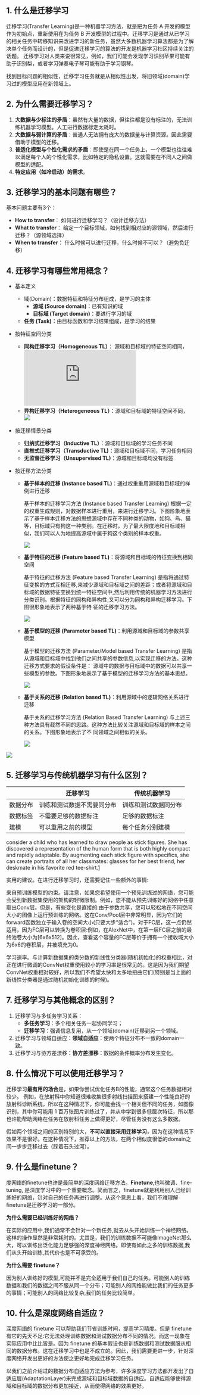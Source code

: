 

<!--
 * @version:
 * @Author:  StevenJokess https://github.com/StevenJokess
 * @Date: 2020-11-11 21:28:14
 * @LastEditors:  StevenJokess https://github.com/StevenJokess
 * @LastEditTime: 2020-12-24 23:46:41
 * @Description:
 * @TODO::
 * @Reference:
-->

## 1. 什么是迁移学习

迁移学习(Transfer Learning)是一种机器学习方法，就是把为任务 A 开发的模型作为初始点，重新使用在为任务 B 开发模型的过程中。迁移学习是通过从已学习的相关任务中转移知识来改进学习的新任务，虽然大多数机器学习算法都是为了解决单个任务而设计的，但是促进迁移学习的算法的开发是机器学习社区持续关注的话题。 迁移学习对人类来说很常见，例如，我们可能会发现学习识别苹果可能有助于识别梨，或者学习弹奏电子琴可能有助于学习钢琴。

找到目标问题的相似性，迁移学习任务就是从相似性出发，将旧领域(domain)学习过的模型应用在新领域上。

## 2. 为什么需要迁移学习？

1. **大数据与少标注的矛盾**：虽然有大量的数据，但往往都是没有标注的，无法训练机器学习模型。人工进行数据标定太耗时。
2. **大数据与弱计算的矛盾**：普通人无法拥有庞大的数据量与计算资源。因此需要借助于模型的迁移。
3. **普适化模型与个性化需求的矛盾**：即使是在同一个任务上，一个模型也往往难以满足每个人的个性化需求，比如特定的隐私设置。这就需要在不同人之间做模型的适配。
4. **特定应用（如冷启动）的需求**。

## 3. 迁移学习的基本问题有哪些？

基本问题主要有3个：

- **How to transfer**： 如何进行迁移学习？（设计迁移方法）
- **What to transfer**： 给定一个目标领域，如何找到相对应的源领域，然后进行迁移？（源领域选择）
- **When to transfer**： 什么时候可以进行迁移，什么时候不可以？（避免负迁移）

## 4. 迁移学习有哪些常用概念？

- 基本定义

  - 域(Domain)：数据特征和特征分布组成，是学习的主体
    - **源域 (Source domain)**：已有知识的域
    - **目标域 (Target domain)**：要进行学习的域
  - **任务 (Task)**：由目标函数和学习结果组成，是学习的结果

- 按特征空间分类

  - **同构迁移学习（Homogeneous TL）**： 源域和目标域的特征空间相同，![](https://latex.codecogs.com/gif.latex?D_s=D_t)
  - **异构迁移学习（Heterogeneous TL）**：源域和目标域的特征空间不同，![](https://latex.codecogs.com/gif.latex?D_s\ne_{}D_t)

- 按迁移情景分类

  - **归纳式迁移学习（Inductive TL）**：源域和目标域的学习任务不同
  - **直推式迁移学习（Transductive TL)**：源域和目标域不同，学习任务相同
  - **无监督迁移学习（Unsupervised TL)**：源域和目标域均没有标签

- 按迁移方法分类

  - **基于样本的迁移 (Instance based TL)**：通过权重重用源域和目标域的样例进行迁移

    基于样本的迁移学习方法 (Instance based Transfer Learning) 根据一定的权重生成规则，对数据样本进行重用，来进行迁移学习。下图形象地表示了基于样本迁移方法的思想源域中存在不同种类的动物，如狗、鸟、猫等，目标域只有狗这一种类别。在迁移时，为了最大限度地和目标域相似，我们可以人为地提高源域中属于狗这个类别的样本权重。

    ![](https://gitee.com/kkweishe/images/raw/master/ML/2019-8-17_22-16-3.jpg)

  - **基于特征的迁移 (Feature based TL)**：将源域和目标域的特征变换到相同空间

    基于特征的迁移方法 (Feature based Transfer Learning) 是指将通过特征变换的方式互相迁移,来减少源域和目标域之间的差距；或者将源域和目标域的数据特征变换到统一特征空间中,然后利用传统的机器学习方法进行分类识别。根据特征的同构和异构性,又可以分为同构和异构迁移学习。下图很形象地表示了两种基于特 征的迁移学习方法。

    ![](https://gitee.com/kkweishe/images/raw/master/ML/2019-8-17_22-21-18.jpg)

  - **基于模型的迁移 (Parameter based TL)**：利用源域和目标域的参数共享模型

    基于模型的迁移方法 (Parameter/Model based Transfer Learning) 是指从源域和目标域中找到他们之间共享的参数信息,以实现迁移的方法。这种迁移方式要求的假设条件是： 源域中的数据与目标域中的数据可以共享一些模型的参数。下图形象地表示了基于模型的迁移学习方法的基本思想。

    ![](https://gitee.com/kkweishe/images/raw/master/ML/2019-8-17_22-27-58.jpg)

  - **基于关系的迁移 (Relation based TL)**：利用源域中的逻辑网络关系进行迁移

    基于关系的迁移学习方法 (Relation Based Transfer Learning) 与上述三种方法具有截然不同的思路。这种方法比较关注源域和目标域的样本之间的关系。下图形象地表示了不 同领域之间相似的关系。

    ![](https://gitee.com/kkweishe/images/raw/master/ML/2019-8-17_22-30-12.jpg)

![](https://gitee.com/kkweishe/images/raw/master/ML/2019-8-17_21-51-51.png)

## 5. 迁移学习与传统机器学习有什么区别？

|          | 迁移学习                   | 传统机器学习         |
| -------- | -------------------------- | -------------------- |
| 数据分布 | 训练和测试数据不需要同分布 | 训练和测试数据同分布 |
| 数据标签 | 不需要足够的数据标注       | 足够的数据标注       |
| 建模     | 可以重用之前的模型         | 每个任务分别建模     |

consider a child who has learned to draw people as stick figures. She has discovered a representation of the human form that is both highly compact and rapidly adaptable. By augmenting each stick figure with specifics, she can create portraits of all her classmates: glasses for her best friend, her deskmate in his favorite red tee-shirt.[1]



实用的建议。在进行迁移学习时，还需要记住一些额外的事情:

来自预训练模型的约束。请注意，如果您希望使用一个预先训练过的网络，您可能会受到新数据集使用的架构的轻微限制。例如，您不能从预先训练好的网络中任意取出Conv层。但是，有些变化是直接的:由于参数共享，您可以轻松地在不同空间大小的图像上运行预训练的网络。这在Conv/Pool层中非常明显，因为它们的forward函数独立于输入卷的空间大小(只要大步“适合”)。对于FC层，这一点仍然适用，因为FC层可以转换为卷积层:例如，在AlexNet中，在第一层FC层之前的最终池卷大小为[6x6x512]。因此，查看这个容量的FC层等价于拥有一个接收域大小为6x6的卷积层，并被填充为0。

学习速率。与计算新数据集的类分数的新线性分类器(随机初始化)的权重相比，对正在进行微调的ConvNet权重使用较小的学习率是很常见的。这是因为我们期望ConvNet权重相对较好，所以我们不希望太快和太多地扭曲它们(特别是当上面的新线性分类器是通过随机初始化训练的时候)。

## 7. 迁移学习与其他概念的区别？

1. 迁移学习与多任务学习关系：
   - **多任务学习**：多个相关任务一起协同学习；
   - **迁移学习**：强调信息复用，从一个领域(domain)迁移到另一个领域。
2. 迁移学习与领域自适应：**领域自适应**：使两个特征分布不一致的domain一致。
3. 迁移学习与协方差漂移：**协方差漂移**：数据的条件概率分布发生变化。

## 8. 什么情况下可以使用迁移学习？

迁移学习**最有用的场合**是，如果你尝试优化任务B的性能，通常这个任务数据相对较少。 例如，在放射科中你知道很难收集很多射线扫描图来搭建一个性能良好的放射科诊断系统，所以在这种情况下，你可能会找一个相关但不同的任务，如图像识别，其中你可能用 1 百万张图片训练过了，并从中学到很多低层次特征，所以那也许能帮助网络在任务在放射科任务上做得更好，尽管任务没有这么多数据。

假如两个领域之间的区别特别的大，**不可以直接采用迁移学习**，因为在这种情况下效果不是很好。在这种情况下，推荐以上的方法，在两个相似度很低的domain之间一步步迁移过去（踩着石头过河）。

## 9. 什么是finetune？

度网络的finetune也许是最简单的深度网络迁移方法。**Finetune**,也叫微调、fine-tuning, 是深度学习中的一个重要概念。简而言之，finetune就是利用别人己经训练好的网络，针对自己的任务再进行调整。从这个意思上看，我们不难理解finetune是迁移学习的一部分。

**为什么需要已经训练好的网络？**

在实际的应用中,我们通常不会针对一个新任务,就去从头开始训练一个神经网络。这样的操作显然是非常耗时的。尤其是，我们的训练数据不可能像ImageNet那么大，可以训练出泛化能力足够强的深度神经网络。即使有如此之多的训练数据,我们从头开始训练,其代价也是不可承受的。

**为什么需要 finetune？**

因为别人训练好的模型,可能并不是完全适用于我们自己的任务。可能别人的训练数据和我们的数据之间不服从同一个分布；可能别人的网络能做比我们的任务更多的事情；可能别人的网络比较复杂,我们的任务比较简单。

## 10. 什么是深度网络自适应？

深度网络的 finetune 可以帮助我们节省训练时间，提高学习精度。但是 finetune 有它的先天不足:它无法处理训练数据和测试数据分布不同的情况。而这一现象在实际应用中比比皆是。因为 finetune 的基本假设也是训练数据和测试数据服从相同的数据分布。这在迁移学习中也是不成立的。因此，我们需要更进一步，针对深度网络开发出更好的方法使之更好地完成迁移学习任务。

以我们之前介绍过的数据分布自适应方法为参考，许多深度学习方法都开发出了自适应层(AdaptationLayer)来完成源域和目标域数据的自适应。自适应能够使得源域和目标域的数据分布更加接近，从而使得网络的效果更好。




[1]: https://deepmind.com/blog/article/unsupervised-learning
[2]: https://cs231n.github.io/transfer-learning/
[3]: https://pytorch.org/tutorials/beginner/transfer_learning_tutorial.html
[4]: https://pytorch.org/tutorials/intermediate/quantized_transfer_learning_tutorial.html
[5]: https://github.com/udacity/deep-learning-v2-pytorch/blob/master/transfer-learning/Transfer_Learning_Exercise.ipynbs
[6]: https://github.com/mancinimassimiliano/DeepLearningLab/blob/master/Lab3/finetune_alexnet.ipynb
[7]: https://github.com/NLP-LOVE/ML-NLP/tree/master/Deep%20Learning/13.%20Transfer%20Learning
[8]: https://raw.githubusercontent.com/NLP-LOVE/ML-NLP/master/Deep%20Learning/13.%20Transfer%20Learning/README.md
